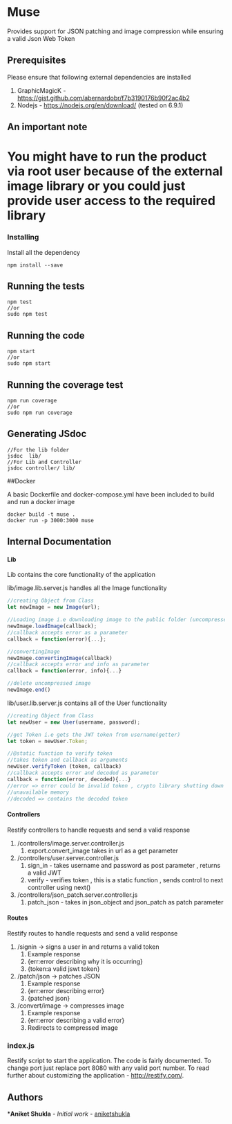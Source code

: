 # Muse

Provides support for JSON patching and image compression while ensuring a valid Json Web Token

## Prerequisites

Please ensure that following external dependencies are installed

1. GraphicMagicK - https://gist.github.com/abernardobr/f7b3190176b90f2ac4b2
1. Nodejs - https://nodejs.org/en/download/ (tested on 6.9.1)

## An important note
# You might have to run the product via root user because of the external image library or you could just provide user access to the required library


### Installing

Install all the dependency

```
npm install --save
```

## Running the tests

```
npm test
//or
sudo npm test
```

## Running the code

```
npm start
//or
sudo npm start
```

## Running the coverage test

```
npm run coverage
//or
sudo npm run coverage
```

## Generating JSdoc

```
//For the lib folder
jsdoc  lib/
//For Lib and Controller
jsdoc controller/ lib/
```  

##Docker

A basic Dockerfile and docker-compose.yml have been included to build and run a docker image

```
docker build -t muse .
docker run -p 3000:3000 muse
```

## Internal Documentation
#### Lib
Lib contains the core functionality of the application

lib/image.lib.server.js handles all the Image functionality
```javascript
//creating Object from Class
let newImage = new Image(url);

//Loading image i.e downloading image to the public folder (uncompressed)
newImage.loadImage(callback);
//callback accepts error as a parameter
callback = function(error){...};

//convertingImage
newImage.convertingImage(callback)
//callback accepts error and info as parameter
callback = function(error, info){...}

//delete uncompressed image
newImage.end()
```

lib/user.lib.server.js contains all of the User functionality
```javascript
//creating Object from Class
let newUser = new User(username, password);

//get Token i.e gets the JWT token from username(getter)
let token = newUser.Token;

//@static function to verify token
//takes token and callback as arguments
newUser.verifyToken (token, callback)
//callback accepts error and decoded as parameter
callback = function(error, decoded){...}
//error => error could be invalid token , crypto library shutting down Node due to
//unavailable memory
//decoded => contains the decoded token
```
#### Controllers
Restify controllers to handle requests and send a valid response

1. /controllers/image.server.controller.js
   1. export.convert_image takes in url as a get parameter
1. /controllers/user.server.controller.js
   1. sign_in - takes username and password as post parameter , returns a valid JWT
   1. verify - verifies token , this is a static function , sends control to next controller using next()
1. /controllers/json_patch.server.controller.js
   1. patch_json - takes in json_object and json_patch as patch parameter

#### Routes
Restify routes to handle requests and send a valid response
1. /signin -> signs a user in and returns a valid token
   1. Example response
     1. {err:error describing why it is occurring}
     2. {token:a valid jswt token}
2. /patch/json -> patches JSON
   1. Example response
     1. {err:error describing error}
     2. {patched json}
3. /convert/image -> compresses image
   1. Example response
     1. {err:error describing a valid error}
     2. Redirects to compressed image

### index.js
Restify script to start the application.
The code is fairly documented.
To change port just replace port 8080 with any valid port number.
To read further about customizing the application - http://restify.com/.
## Authors

***Aniket Shukla** - *Initial work* - [aniketshukla](https://github.com/aniketshukla)
